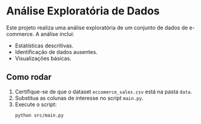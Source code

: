 # Análise Exploratória de Dados

Este projeto realiza uma análise exploratória de um conjunto de dados de e-commerce. A análise inclui:
- Estatísticas descritivas.
- Identificação de dados ausentes.
- Visualizações básicas.

## Como rodar
1. Certifique-se de que o dataset `eccomerce_sales.csv` está na pasta `data`.
2. Substitua as colunas de interesse no script `main.py`.
3. Execute o script:
   ```bash
   python src/main.py
